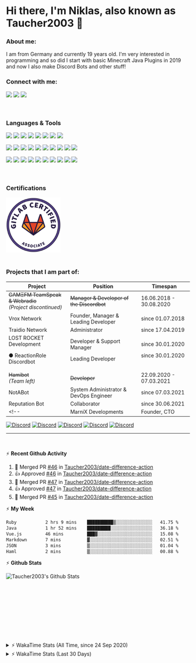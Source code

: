 # Hi there, I'm Niklas, also known as Taucher2003 👋

### About me:
I am from Germany and currently <!--timespan:start(%y)(env:1)-->19<!--timespan:end--> years old. I'm very interested in programming and so did I start 
with basic Minecraft Java Plugins in 2019 and now I also make Discord Bots and other stuff!

### Connect with me:

[<img src="https://img.shields.io/badge/Taucher2003%231578-7289DA.svg?&style=for-the-badge&logo=discord&logoColor=white"/>][taucherdiscord] 
[<img src="https://img.shields.io/badge/Taucher2003-181717.svg?&style=for-the-badge&logo=github&logoColor=white"/>][github]
[<img src="https://img.shields.io/badge/Taucher2003-FCA121.svg?&style=for-the-badge&logo=gitlab&logoColor=white"/>][gitlab]
<br>
<br>
<br>

### Languages & Tools

<img src="https://img.shields.io/badge/java-007396.svg?&style=for-the-badge&logo=java&logoColor=white"/> <img src="https://img.shields.io/badge/c%23%20-239120.svg?&style=for-the-badge&logo=c-sharp&logoColor=white"/> 
<img src="https://img.shields.io/badge/html5%20-E34F26.svg?&style=for-the-badge&logo=html5&logoColor=white"/> <img src="https://img.shields.io/badge/css3%20-1572B6.svg?&style=for-the-badge&logo=css3&logoColor=white"/> <img src="https://img.shields.io/badge/javascript%20-F7DF1E.svg?&style=for-the-badge&logo=javascript&logoColor=grey"/> <img src="https://img.shields.io/badge/node.js-339933.svg?&style=for-the-badge&logo=nodedotjs&logoColor=white"/> <!--img src="https://img.shields.io/badge/typescript%20-3178C6.svg?&style=for-the-badge&logo=typescript&logoColor=white"/--> <!--img src="https://img.shields.io/badge/php-777BB4.svg?&style=for-the-badge&logo=php&logoColor=white"/--> <img src="https://img.shields.io/badge/bash-4EAA25.svg?&style=for-the-badge&logo=gnu%20bash&logoColor=white"/> <img src="https://img.shields.io/badge/ruby-CC342D.svg?&style=for-the-badge&logo=ruby&logoColor=white"/>

<img src="https://img.shields.io/badge/spring-6DB33F.svg?&style=for-the-badge&logo=spring&logoColor=white"/> <img src="https://img.shields.io/badge/spring%20boot-6DB33F.svg?&style=for-the-badge&logo=springboot&logoColor=white"/> <img src="https://img.shields.io/badge/graphql-E10098.svg?&style=for-the-badge&logo=graphql&logoColor=white"/> <img src="https://img.shields.io/badge/vue-4FC08D.svg?&style=for-the-badge&logo=vue.js&logoColor=white"/> <img src="https://img.shields.io/badge/vuetify-1867C0.svg?&style=for-the-badge&logo=vuetify&logoColor=white"/> <img src="https://img.shields.io/badge/webpack-8DD6F9.svg?&style=for-the-badge&logo=webpack&logoColor=white"/> <!--img src="https://img.shields.io/badge/node.js%20-339933.svg?&style=for-the-badge&logo=node.js&logoColor=white"/--> <img src="https://img.shields.io/badge/mysql-4479A1.svg?&style=for-the-badge&logo=mysql&logoColor=white"/> <img src="https://img.shields.io/badge/mariadb-003545.svg?&style=for-the-badge&logo=mariadb&logoColor=white"/> <img src="https://img.shields.io/badge/redis-DC382D.svg?&style=for-the-badge&logo=redis&logoColor=white"/> <!--img src="https://img.shields.io/badge/mongodb%20-47A248.svg?&style=for-the-badge&logo=mongodb&logoColor=white"/--> <img src="https://img.shields.io/badge/docker-2496ED.svg?&style=for-the-badge&logo=docker&logoColor=white"/>

<img src="https://img.shields.io/badge/-IntelliJ%20IDEA-5464c8?style=for-the-badge&logo=intellij%20idea&logoColor=white"/> <!--img src="https://img.shields.io/badge/eclipse-2C2255.svg?&style=for-the-badge&logo=eclipse&logoColor=white"/--> <!--img src="https://img.shields.io/badge/visual%20studio-5C2D91.svg?&style=for-the-badge&logo=visual%20studio&logoColor=white"/--> <!--img src="https://img.shields.io/badge/rider-faaa14.svg?&style=for-the-badge&logo=rider&logoColor=white"/--> <img src="https://img.shields.io/badge/visual%20studio%20code-007ACC.svg?&style=for-the-badge&logo=visual%20studio%20code&logoColor=white"/> <!--img src="https://img.shields.io/badge/atom-0aa372.svg?&style=for-the-badge&logo=atom&logoColor=white"/--> <img src="https://img.shields.io/badge/git-F05032.svg?&style=for-the-badge&logo=git&logoColor=white"/> <img src="https://img.shields.io/badge/github%20-181717.svg?&style=for-the-badge&logo=github&logoColor=white"/> <img src="https://img.shields.io/badge/gitlab%20-FCA121.svg?&style=for-the-badge&logo=gitlab&logoColor=white"/> <img src="https://img.shields.io/badge/insomnia%20-5849BE.svg?&style=for-the-badge&logo=insomnia&logoColor=white"/> <img src="https://img.shields.io/badge/maven-C71A36.svg?&style=for-the-badge&logo=apache%20maven&logoColor=white"/> <img src="https://img.shields.io/badge/gradle-02303A.svg?&style=for-the-badge&logo=gradle&logoColor=white"/> <img src="https://img.shields.io/badge/prometheus-E6522C.svg?&style=for-the-badge&logo=prometheus&logoColor=white"/> <img src="https://img.shields.io/badge/grafana-F46800.svg?&style=for-the-badge&logo=grafana&logoColor=white"/>
<br>
<br>
<br>

### Certifications

[<img src="https://raw.githubusercontent.com/Taucher2003/Taucher2003/master/assets/GitLab-Certified-Associate.png" height="150px">][gitlab-certified-associate]
<br>
<br>

### Projects that I am part of:
| Project | Position | Timespan |
|---------|----------|----------|
| ~~GΛMΞFM TeamSpeak & Webradio~~ <br>*(Project discontinued)* | ~~Manager & Developer of the Discordbot~~ | 16.06.2018 - 30.08.2020 |
| Vrox Network | Founder, Manager & Leading Developer | since 01.07.2018 |
| Traidio Network | Administrator | since 17.04.2019 |
| LOST ROCKET Development <p>● ReactionRole Discordbot | Developer & Support Manager<p> Leading Developer | since 30.01.2020 <p> since 30.01.2020 |
| ~~Hamibot~~ <br>*(Team left)* | ~~Developer~~ | 22.09.2020 - 07.03.2021 |
| NotABot | System Administrator & DevOps Engineer | since 07.03.2021 |
| Reputation Bot | Collaborator | since 30.06.2021 |
<!--| MarniX Developments | Founder, CTO | since 03.08.2020 |-->

<p>
 
[![Discord](https://img.shields.io/discord/758702426248970270?color=62e7f7&label=Vrox%20Network&logo=discord&style=flat-square)][vroxdiscord]
[![Discord](https://img.shields.io/discord/485875390976622593?color=fafafa&label=Traidio%20Network&logo=discord&style=flat-square)][traidiodiscord]
[![Discord](https://img.shields.io/discord/289819432992243712?color=99beff&label=LOST%20ROCKET%20Development&logo=discord&style=flat-square)][lostrocketdiscord]
[![Discord](https://img.shields.io/discord/803679267303981056?color=c32047&label=NotABot&logo=discord&style=flat-square)][notabotdiscord]
[![Discord](https://img.shields.io/discord/853250161915985958?color=fdb846&label=Reputation%20Bot&logo=discord&style=flat-square)][reputationbotdiscord]
 
<!-- DEPRECATED SHIELDS -->
<!--![Discord](https://img.shields.io/discord/717002750499618918?color=de4190&label=MarniX%20Developments&logo=discord&style=flat-square)-->
<!--[![Discord](https://img.shields.io/discord/423385448295956491?color=191529&label=G%CE%9BM%CE%9EFM&logo=discord&style=flat-square)][gamefmdiscord]-->
<!--[![Discord](https://img.shields.io/discord/715988026479607891?color=1d67dd&label=Hamibot&logo=discord&style=flat-square)][hamibotdiscord]-->
 

---
<br>

 ⚡ **Recent Github Activity**

<!--RECENT_ACTIVITY:start-->
1. 🎉 Merged PR [#46](https://github.com/Taucher2003/date-difference-action/pull/46) in [Taucher2003/date-difference-action](https://github.com/Taucher2003/date-difference-action)
2. 👍 Approved [#46](https://github.com/Taucher2003/date-difference-action/pull/46#pullrequestreview-1109634489) in [Taucher2003/date-difference-action](https://github.com/Taucher2003/date-difference-action)
3. 🎉 Merged PR [#47](https://github.com/Taucher2003/date-difference-action/pull/47) in [Taucher2003/date-difference-action](https://github.com/Taucher2003/date-difference-action)
4. 👍 Approved [#47](https://github.com/Taucher2003/date-difference-action/pull/47#pullrequestreview-1109633694) in [Taucher2003/date-difference-action](https://github.com/Taucher2003/date-difference-action)
5. 🎉 Merged PR [#45](https://github.com/Taucher2003/date-difference-action/pull/45) in [Taucher2003/date-difference-action](https://github.com/Taucher2003/date-difference-action)
<!--RECENT_ACTIVITY:end-->

 ⚡ **My Week**

<!--START_SECTION:waka-->

```text
Ruby           2 hrs 9 mins    ██████████▒░░░░░░░░░░░░░░   41.75 %
Java           1 hr 52 mins    █████████░░░░░░░░░░░░░░░░   36.18 %
Vue.js         46 mins         ███▓░░░░░░░░░░░░░░░░░░░░░   15.08 %
Markdown       7 mins          ▓░░░░░░░░░░░░░░░░░░░░░░░░   02.51 %
JSON           3 mins          ▒░░░░░░░░░░░░░░░░░░░░░░░░   01.04 %
Haml           2 mins          ▒░░░░░░░░░░░░░░░░░░░░░░░░   00.88 %
```

<!--END_SECTION:waka-->


 ⚡ **Github Stats**

  <img align="left" alt="Taucher2003's Github Stats" src="https://github-readme-stats.vercel.app/api?username=Taucher2003&count_private=true&show_icons=true&hide_border=true" />
  <br>
  <br>
  <br>
  <br>
  <br>
  <br>
  <br>
  <br>
  <br>
  <br>
  
  <br>
  
  <details>
 <summary>⚡ WakaTime Stats (All Time, since 24 Sep 2020)</summary>
  <img src="https://wakatime.com/share/@30a41e50-568b-4814-8487-1688250ab14e/53d96858-f9a4-473d-ab90-fe937a18d346.svg" width="600px">
  <img src="https://wakatime.com/share/@30a41e50-568b-4814-8487-1688250ab14e/514c7cf9-b341-4ea4-9f1a-c70ba3b801f1.svg" width="600px">
  <img src="https://wakatime.com/share/@30a41e50-568b-4814-8487-1688250ab14e/14d75efe-ef68-40b3-ad2a-92e36e55fdfd.svg" width="600px">
 </details>
 <details>
 <summary>⚡ WakaTime Stats (Last 30 Days)</summary>
 <img src="https://wakatime.com/share/@30a41e50-568b-4814-8487-1688250ab14e/2bc449fd-1ebc-4fdd-84ef-cc46318983ef.svg" width="600px">
 <img src="https://wakatime.com/share/@30a41e50-568b-4814-8487-1688250ab14e/12ab2c12-b456-4ee9-a5bd-2f167c3d3da1.svg" width="600px">
 <img src="https://wakatime.com/share/@30a41e50-568b-4814-8487-1688250ab14e/f11db079-5513-400a-8733-dd69132e3070.svg" width="600px">
 </details>
 


[taucherdiscord]: https://discord.com/users/444889694002741249
[gitlab]: https://gitlab.com/Taucher2003
[github]: https://github.com/Taucher2003
[vroxdiscord]: https://discord.gg/rCj7MeU
[traidiodiscord]: https://discord.gg/xjFkW8a
[gamefmdiscord]: https://discord.gg/QfG3kPM
[lostrocketdiscord]: https://discord.gg/UPM7KkB
[reactionroleinvite]: https://discord.com/oauth2/authorize?client_id=664849019654111233&permissions=268790848&scope=bot
[hamibotdiscord]: https://discord.gg/7QGMbuC
[notabotdiscord]: https://discord.gg/CSCYeNfA77
[reputationbotdiscord]: https://discord.gg/wrqrUJGuru

[gitlab-certified-associate]: https://gitlab.edcast.com/pathways/cy-test-pathway-associate-study-exam
